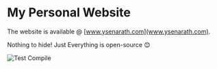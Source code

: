 # My Personal Website 

The website is available @ [www.ysenarath.com](www.ysenarath.com).

Nothing to hide! Just Everything is open-source 😊

![Test Compile](https://github.com/ysenarath/ysenarath.github.io/workflows/Node.js%20CI/badge.svg)

